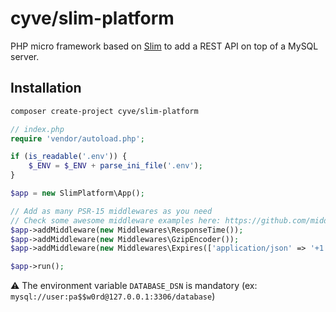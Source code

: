 # cyve/slim-platform

PHP micro framework based on [Slim](http://www.slimframework.com) to add a REST API on top of a MySQL server.

## Installation
```bash
composer create-project cyve/slim-platform
```
```php
// index.php
require 'vendor/autoload.php';

if (is_readable('.env')) {
    $_ENV = $_ENV + parse_ini_file('.env');
}

$app = new SlimPlatform\App();

// Add as many PSR-15 middlewares as you need
// Check some awesome middleware examples here: https://github.com/middlewares
$app->addMiddleware(new Middlewares\ResponseTime());
$app->addMiddleware(new Middlewares\GzipEncoder());
$app->addMiddleware(new Middlewares\Expires(['application/json' => '+1 hour']));

$app->run();
```
⚠️ The environment variable `DATABASE_DSN` is mandatory  (ex: `mysql://user:pa$$w0rd@127.0.0.1:3306/database`)
